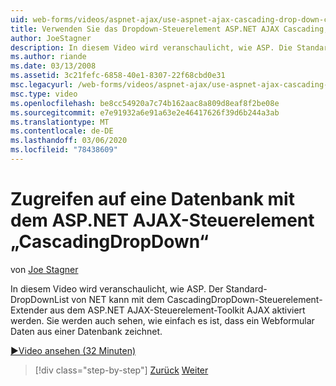 ```yaml
---
uid: web-forms/videos/aspnet-ajax/use-aspnet-ajax-cascading-drop-down-control-to-access-a-database
title: Verwenden Sie das Dropdown-Steuerelement ASP.NET AJAX Cascading, um auf eine Datenbank zuzugreifen. Microsoft-Dokumentation
author: JoeStagner
description: In diesem Video wird veranschaulicht, wie ASP. Die Standard-Dropdown Liste von NET kann mit dem CascadingDropDown-Steuerelement-Extender aus ASP.NET AJAX
ms.author: riande
ms.date: 03/13/2008
ms.assetid: 3c21fefc-6858-40e1-8307-22f68cbd0e31
msc.legacyurl: /web-forms/videos/aspnet-ajax/use-aspnet-ajax-cascading-drop-down-control-to-access-a-database
msc.type: video
ms.openlocfilehash: be8cc54920a7c74b162aac8a809d8eaf8f2be08e
ms.sourcegitcommit: e7e91932a6e91a63e2e46417626f39d6b244a3ab
ms.translationtype: MT
ms.contentlocale: de-DE
ms.lasthandoff: 03/06/2020
ms.locfileid: "78438609"
---
```

# <a name="use-aspnet-ajax-cascading-drop-down-control-to-access-a-database"></a>Zugreifen auf eine Datenbank mit dem ASP.NET AJAX-Steuerelement „CascadingDropDown“

von [Joe Stagner](https://github.com/JoeStagner)

In diesem Video wird veranschaulicht, wie ASP. Der Standard-DropDownList von NET kann mit dem CascadingDropDown-Steuerelement-Extender aus dem ASP.NET AJAX-Steuerelement-Toolkit AJAX aktiviert werden. Sie werden auch sehen, wie einfach es ist, dass ein Webformular Daten aus einer Datenbank zeichnet.

[&#9654;Video ansehen (32 Minuten)](https://channel9.msdn.com/Blogs/ASP-NET-Site-Videos/use-aspnet-ajax-cascading-drop-down-control-to-access-a-database)

> [!div class="step-by-step"]
> [Zurück](two-simple-techniques-for-triggering-updates-to-update-panels.md)
> [Weiter](implement-infinite-data-patterns-in-ajax.md)
